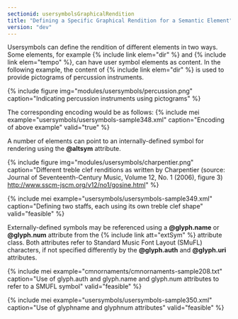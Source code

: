 ```yaml
---
sectionid: usersymbolsGraphicalRendition
title: "Defining a Specific Graphical Rendition for a Semantic Element"
version: "dev"
---
```


Usersymbols can define the rendition of different elements in two ways. Some elements, for example {% include link elem="dir" %} and {% include link elem="tempo" %}, can have user symbol elements as content. In the following example, the content of {% include link elem="dir" %} is used to provide pictograms of percussion instruments.

{% include figure img="modules/usersymbols/percussion.png" caption="Indicating percussion instruments using pictograms" %}

The corresponding encoding would be as follows:
{% include mei example="usersymbols/usersymbols-sample348.xml" caption="Encoding of above example" valid="true" %}

A number of elements can point to an internally-defined symbol for rendering using the **@altsym** attribute.

{% include figure img="modules/usersymbols/charpentier.png" caption="Different treble clef renditions as written by Charpentier (source: Journal of Seventeenth-Century Music, Volume 12, No. 1 (2006), figure 3) http://www.sscm-jscm.org/v12/no1/gosine.html" %}

{% include mei example="usersymbols/usersymbols-sample349.xml" caption="Defining two staffs, each using its own treble clef shape" valid="feasible" %}

Externally-defined symbols may be referenced using a **@glyph.name** or **@glyph.num** attribute from the {% include link att="extSym" %} attribute class. Both attributes refer to Standard Music Font Layout (SMuFL) characters, if not specified differently by the **@glyph.auth** and **@glyph.uri** attributes.

{% include mei example="cmnornaments/cmnornaments-sample208.txt" caption="Use of glyph.auth and glyph.name and glyph.num attributes to refer to a SMUFL symbol" valid="feasible" %}

{% include mei example="usersymbols/usersymbols-sample350.xml" caption="Use of glyphname and glyphnum attributes" valid="feasible" %}